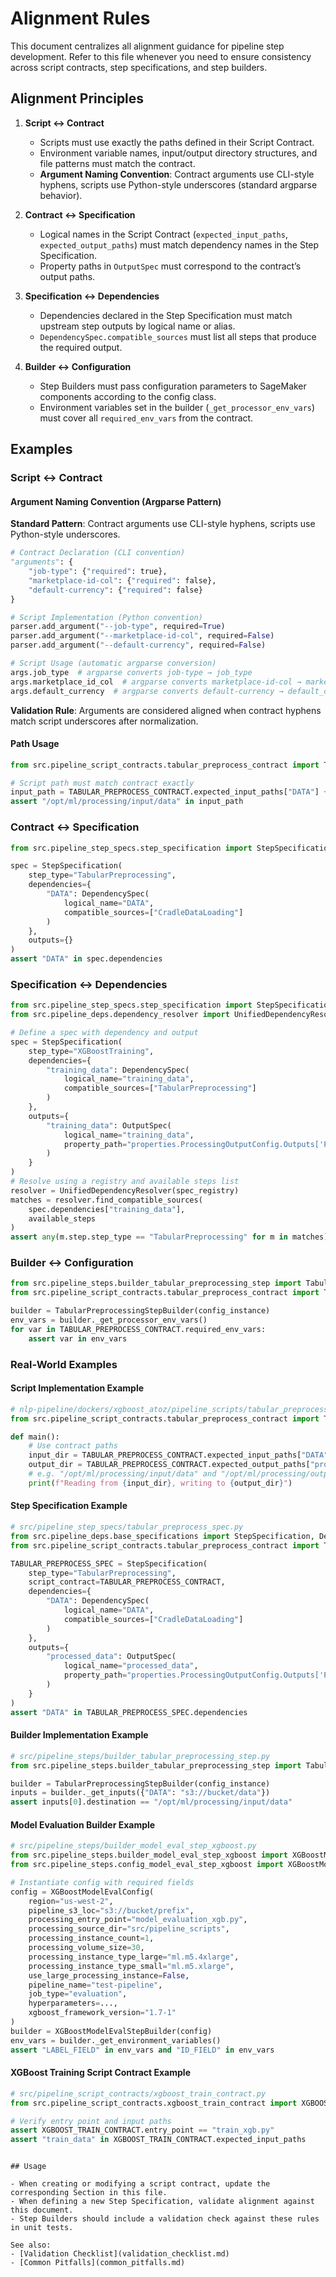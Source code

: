 # Alignment Rules

This document centralizes all alignment guidance for pipeline step development. Refer to this file whenever you need to ensure consistency across script contracts, step specifications, and step builders.

## Alignment Principles

1. **Script ↔ Contract**  
   - Scripts must use exactly the paths defined in their Script Contract.  
   - Environment variable names, input/output directory structures, and file patterns must match the contract.
   - **Argument Naming Convention**: Contract arguments use CLI-style hyphens, scripts use Python-style underscores (standard argparse behavior).

2. **Contract ↔ Specification**  
   - Logical names in the Script Contract (`expected_input_paths`, `expected_output_paths`) must match dependency names in the Step Specification.  
   - Property paths in `OutputSpec` must correspond to the contract’s output paths.

3. **Specification ↔ Dependencies**  
   - Dependencies declared in the Step Specification must match upstream step outputs by logical name or alias.  
   - `DependencySpec.compatible_sources` must list all steps that produce the required output.

4. **Builder ↔ Configuration**  
   - Step Builders must pass configuration parameters to SageMaker components according to the config class.  
   - Environment variables set in the builder (`_get_processor_env_vars`) must cover all `required_env_vars` from the contract.

## Examples

### Script ↔ Contract

#### Argument Naming Convention (Argparse Pattern)

**Standard Pattern**: Contract arguments use CLI-style hyphens, scripts use Python-style underscores.

```python
# Contract Declaration (CLI convention)
"arguments": {
    "job-type": {"required": true},
    "marketplace-id-col": {"required": false},
    "default-currency": {"required": false}
}

# Script Implementation (Python convention)
parser.add_argument("--job-type", required=True)
parser.add_argument("--marketplace-id-col", required=False)
parser.add_argument("--default-currency", required=False)

# Script Usage (automatic argparse conversion)
args.job_type  # argparse converts job-type → job_type
args.marketplace_id_col  # argparse converts marketplace-id-col → marketplace_id_col
args.default_currency  # argparse converts default-currency → default_currency
```

**Validation Rule**: Arguments are considered aligned when contract hyphens match script underscores after normalization.

#### Path Usage

```python
from src.pipeline_script_contracts.tabular_preprocess_contract import TABULAR_PREPROCESS_CONTRACT

# Script path must match contract exactly
input_path = TABULAR_PREPROCESS_CONTRACT.expected_input_paths["DATA"] + "/file.csv"
assert "/opt/ml/processing/input/data" in input_path
```

### Contract ↔ Specification

```python
from src.pipeline_step_specs.step_specification import StepSpecification, DependencySpec

spec = StepSpecification(
    step_type="TabularPreprocessing",
    dependencies={
        "DATA": DependencySpec(
            logical_name="DATA",
            compatible_sources=["CradleDataLoading"]
        )
    },
    outputs={}
)
assert "DATA" in spec.dependencies
```

### Specification ↔ Dependencies

```python
from src.pipeline_step_specs.step_specification import StepSpecification, DependencySpec, OutputSpec
from src.pipeline_deps.dependency_resolver import UnifiedDependencyResolver

# Define a spec with dependency and output
spec = StepSpecification(
    step_type="XGBoostTraining",
    dependencies={
        "training_data": DependencySpec(
            logical_name="training_data",
            compatible_sources=["TabularPreprocessing"]
        )
    },
    outputs={
        "training_data": OutputSpec(
            logical_name="training_data",
            property_path="properties.ProcessingOutputConfig.Outputs['ProcessedTabularData'].S3Output.S3Uri"
        )
    }
)
# Resolve using a registry and available steps list
resolver = UnifiedDependencyResolver(spec_registry)
matches = resolver.find_compatible_sources(
    spec.dependencies["training_data"],
    available_steps
)
assert any(m.step.step_type == "TabularPreprocessing" for m in matches)
```

### Builder ↔ Configuration

```python
from src.pipeline_steps.builder_tabular_preprocessing_step import TabularPreprocessingStepBuilder
from src.pipeline_script_contracts.tabular_preprocess_contract import TABULAR_PREPROCESS_CONTRACT

builder = TabularPreprocessingStepBuilder(config_instance)
env_vars = builder._get_processor_env_vars()
for var in TABULAR_PREPROCESS_CONTRACT.required_env_vars:
    assert var in env_vars
```

### Real-World Examples

#### Script Implementation Example

```python
# nlp-pipeline/dockers/xgboost_atoz/pipeline_scripts/tabular_preprocess.py
from src.pipeline_script_contracts.tabular_preprocess_contract import TABULAR_PREPROCESS_CONTRACT

def main():
    # Use contract paths
    input_dir = TABULAR_PREPROCESS_CONTRACT.expected_input_paths["DATA"]
    output_dir = TABULAR_PREPROCESS_CONTRACT.expected_output_paths["processed_data"]
    # e.g. "/opt/ml/processing/input/data" and "/opt/ml/processing/output"
    print(f"Reading from {input_dir}, writing to {output_dir}")
```

#### Step Specification Example

```python
# src/pipeline_step_specs/tabular_preprocess_spec.py
from src.pipeline_deps.base_specifications import StepSpecification, DependencySpec, OutputSpec
from src.pipeline_script_contracts.tabular_preprocess_contract import TABULAR_PREPROCESS_CONTRACT

TABULAR_PREPROCESS_SPEC = StepSpecification(
    step_type="TabularPreprocessing",
    script_contract=TABULAR_PREPROCESS_CONTRACT,
    dependencies={
        "DATA": DependencySpec(
            logical_name="DATA",
            compatible_sources=["CradleDataLoading"]
        )
    },
    outputs={
        "processed_data": OutputSpec(
            logical_name="processed_data",
            property_path="properties.ProcessingOutputConfig.Outputs['ProcessedTabularData'].S3Output.S3Uri"
        )
    }
)
assert "DATA" in TABULAR_PREPROCESS_SPEC.dependencies
```

#### Builder Implementation Example

```python
# src/pipeline_steps/builder_tabular_preprocessing_step.py
from src.pipeline_steps.builder_tabular_preprocessing_step import TabularPreprocessingStepBuilder

builder = TabularPreprocessingStepBuilder(config_instance)
inputs = builder._get_inputs({"DATA": "s3://bucket/data"})
assert inputs[0].destination == "/opt/ml/processing/input/data"
```

#### Model Evaluation Builder Example

```python
# src/pipeline_steps/builder_model_eval_step_xgboost.py
from src.pipeline_steps.builder_model_eval_step_xgboost import XGBoostModelEvalStepBuilder
from src.pipeline_steps.config_model_eval_step_xgboost import XGBoostModelEvalConfig

# Instantiate config with required fields
config = XGBoostModelEvalConfig(
    region="us-west-2",
    pipeline_s3_loc="s3://bucket/prefix",
    processing_entry_point="model_evaluation_xgb.py",
    processing_source_dir="src/pipeline_scripts",
    processing_instance_count=1,
    processing_volume_size=30,
    processing_instance_type_large="ml.m5.4xlarge",
    processing_instance_type_small="ml.m5.xlarge",
    use_large_processing_instance=False,
    pipeline_name="test-pipeline",
    job_type="evaluation",
    hyperparameters=...,
    xgboost_framework_version="1.7-1"
)
builder = XGBoostModelEvalStepBuilder(config)
env_vars = builder._get_environment_variables()
assert "LABEL_FIELD" in env_vars and "ID_FIELD" in env_vars
```

#### XGBoost Training Script Contract Example

```python
# src/pipeline_script_contracts/xgboost_train_contract.py
from src.pipeline_script_contracts.xgboost_train_contract import XGBOOST_TRAIN_CONTRACT

# Verify entry point and input paths
assert XGBOOST_TRAIN_CONTRACT.entry_point == "train_xgb.py"
assert "train_data" in XGBOOST_TRAIN_CONTRACT.expected_input_paths
```
```

## Usage

- When creating or modifying a script contract, update the corresponding Section in this file.  
- When defining a new Step Specification, validate alignment against this document.  
- Step Builders should include a validation check against these rules in unit tests.

See also:  
- [Validation Checklist](validation_checklist.md)  
- [Common Pitfalls](common_pitfalls.md)
